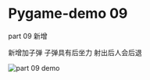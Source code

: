 # Pygame-demo 09
part 09  新增 

新增加子弹 子弹具有后坐力 射出后人会后退

![part 09 demo](https://github.com/typeme/pygame-demo/blob/master/pictute/part%2009%20demo.png)

























